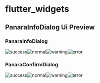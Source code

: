 # flutter_widgets

## PanaraInfoDialog Ui Preview





### PanaraInfoDialog

![success](https://raw.githubusercontent.com/PanaraStudios/panaradialogs/master/preview_images/info_success.png)![normal](https://raw.githubusercontent.com/PanaraStudios/panaradialogs/master/preview_images/info_normal.png)![warning](https://raw.githubusercontent.com/PanaraStudios/panaradialogs/master/preview_images/info_warning.png)![error](https://raw.githubusercontent.com/PanaraStudios/panaradialogs/master/preview_images/info_error.png)

### PanaraConfirmDialog
![success](https://raw.githubusercontent.com/PanaraStudios/panaradialogs/master/preview_images/confirm_success.png)![normal](https://raw.githubusercontent.com/PanaraStudios/panaradialogs/master/preview_images/confirm_normal.png)![warning](https://raw.githubusercontent.com/PanaraStudios/panaradialogs/master/preview_images/confirm_warning.png)![error](https://raw.githubusercontent.com/PanaraStudios/panaradialogs/master/preview_images/confirm_error.png)





















<!-- <table>


<tr>                    

   <th>Spacer flex value:1</th> 

   <th>Spacer flex value:2</th>

   <th>Spacer flex value:3</th>

</tr>


<tr>

<td>

<img src="https://user-images.githubusercontent.com/103892160/231058607-a6536530-fc8b-400d-8748-3d0aeff77ad0.png" alt="Spacer flex value 1 Example" width="270"/>

</td>
  
  
  
<td>

 <img src="https://user-images.githubusercontent.com/103892160/231058742-782c8ab7-535e-475b-ac4c-8b8d07ff688e.png" alt="Spacer flex value 2 Example" width="270"/>

</td>


<td>

 <img src="https://user-images.githubusercontent.com/103892160/231058820-a80d8dab-3493-40bd-b6ef-c9c4af890278.png" alt="Spacer flex value 3 Example" width="270"/>

</td>
  
</tr>

</table> -->









